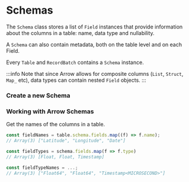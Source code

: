 # Schemas

The `Schema` class stores a list of `Field` instances that provide
information about the columns in a table: name, data type and nullability.

A `Schema` can also contain metadata, both on the table level and on each Field.

Every `Table` and `RecordBatch` contains a `Schema` instance.

:::info
Note that since Arrow allows for composite columns (`List`, `Struct`, `Map_` etc),
data types can contain nested `Field` objects.
:::

### Create a new Schema

### Working with Arrow Schemas

Get the names of the columns in a table.

```typescript
const fieldNames = table.schema.fields.map((f) => f.name);
// Array(3) ["Latitude", "Longitude", "Date"]
```

```typescript
const fieldTypes = schema.fields.map(f => f.type)
// Array(3) [Float, Float, Timestamp]

const fieldTypeNames = ...;
// Array(3) ["Float64", "Float64", "Timestamp<MICROSECOND>"]
```
